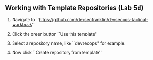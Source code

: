 ## Working with Template Repositories (Lab 5d)


1. Navigate to ``https://github.com/devsecfranklin/devsecops-tactical-workbook''

1. Click the green button ``Use this template''

1. Select a repository name, like ``devsecops'' for example.

1. Now click ``Create repository from template''

